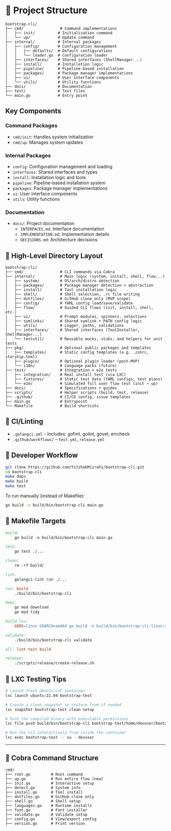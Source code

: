 # 📁 Project Structure

```
bootstrap-cli/
├── cmd/                # Command implementations
│   ├── init/          # Initialization command
│   └── up/            # Update command
├── internal/          # Internal packages
│   ├── config/        # Configuration management
│   │   ├── defaults/  # Default configurations
│   │   └── loader.go  # Configuration loader
│   ├── interfaces/    # Shared interfaces (ShellManager...)
│   ├── install/       # Installation logic
│   ├── pipeline/      # Pipeline-based installation
│   ├── packages/      # Package manager implementations
│   ├── ui/            # User interface components
│   └── utils/         # Utility functions
├── docs/              # Documentation
├── test/              # Test files
└── main.go            # Entry point
```

## Key Components

### Command Packages
- `cmd/init`: Handles system initialization
- `cmd/up`: Manages system updates

### Internal Packages
- `config`: Configuration management and loading
- `interfaces`: Shared interfaces and types
- `install`: Installation logic and tools
- `pipeline`: Pipeline-based installation system
- `packages`: Package manager implementations
- `ui`: User interface components
- `utils`: Utility functions

### Documentation
- `docs/`: Project documentation
  - `INTERFACES.md`: Interface documentation
  - `IMPLEMENTATION.md`: Implementation details
  - `DECISIONS.md`: Architecture decisions

## 🧱 High-Level Directory Layout
```
bootstrap-cli/
├── cmd/                # CLI commands via Cobra
├── internal/           # Main logic (system, install, shell, flow...)
│   ├── system/         # OS/arch/distro detection
│   ├── packages/       # Package manager detection + abstraction
│   ├── install/        # Tool installation logic
│   ├── shell/          # Shell selection, .rc file writing
│   ├── dotfiles/       # GitHub clone only (MVP scope)
│   ├── config/         # YAML config load/save/validate
│   ├── flow/           # Guided CLI flows (init, install, shell, etc.)
│   ├── ui/             # Prompt modules, spinners, selections
│   ├── symlinks/       # Shared symlink + PATH config logic
│   ├── utils/          # Logger, paths, validations
│   ├── interfaces/     # Shared interfaces (ToolInstaller, ShellManager...)
│   └── testutil/       # Reusable mocks, stubs, and helpers for unit tests
├── pkg/                # Optional public packages and templates
│   ├── templates/      # Static config templates (e.g. .zshrc, starship.toml)
│   ├── plugin/         # Optional plugin loader (post-MVP)
│   └── i18n/           # Language packs (future)
├── test/               # Integration + e2e tests
│   ├── integration/    # Real install test (via LXC)
│   ├── fixtures/       # Static test data (YAML configs, test plans)
│   └── e2e/            # Simulated full user flow test (init → up)
├── docs/               # Specifications + guides
├── scripts/            # Helper scripts (build, test, release)
├── .github/            # CI/CD config, issue templates
├── main.go             # Entrypoint
└── Makefile            # Build shortcuts
```

## 🔧 CI/Linting
- `.golangci.yml` – Includes: gofmt, golint, govet, errcheck
- `.github/workflows/` – `test.yml`, `release.yml`

## 📜 Developer Workflow
```bash
git clone https://github.com/YitzhakMizrahi/bootstrap-cli.git
cd bootstrap-cli
make deps
make build
make test
```

To run manually (instead of Makefile):
```bash
go build -o build/bin/bootstrap-cli main.go
```

## 📆 Makefile Targets
```makefile
build:
	go build -o build/bin/bootstrap-cli main.go

test:
	go test ./...

clean:
	rm -rf build/

lint:
	golangci-lint run ./...

run: build
	./build/bin/bootstrap-cli

deps:
	go mod download
	go mod tidy

build-lxc:
	GOOS=linux GOARCH=amd64 go build -o build/bin/bootstrap-cli-linux-amd64 main.go

validate:
	./build/bin/bootstrap-cli validate

all: lint test build

release:
	./scripts/release/create-release.sh
```

## 🤮 LXC Testing Tips
```bash
# Launch fresh Ubuntu LXC container
lxc launch ubuntu:22.04 bootstrap-test

# Create a clean snapshot to restore from if needed
lxc snapshot bootstrap-test clean-setup

# Push the compiled binary with executable permissions
lxc file push build/bin/bootstrap-cli bootstrap-test/home/devuser/bootstrap-cli --mode=755

# Run the CLI interactively from inside the container
lxc exec bootstrap-test -- su - devuser
```

---

## 🔑 Cobra Command Structure
```
cmd/
├── root.go         # Root command
├── up.go           # Run entire flow (new)
├── init.go         # Interactive setup
├── detect.go       # System info
├── install.go      # Tool install
├── dotfiles.go     # GitHub clone only
├── shell.go        # Shell setup
├── languages.go    # Runtime installs
├── font.go         # Font installer
├── validate.go     # Validate setup
├── config.go       # View/export config
├── version.go      # Print version
```

